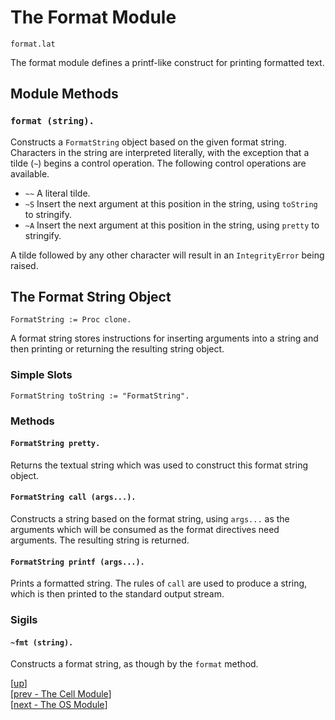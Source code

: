 
# The Format Module

    format.lat

The format module defines a printf-like construct for printing
formatted text.

## Module Methods

### `format (string).`

Constructs a `FormatString` object based on the given format
string. Characters in the string are interpreted literally, with the
exception that a tilde (`~`) begins a control operation. The following
control operations are available.

 * `~~` A literal tilde.
 * `~S` Insert the next argument at this position in the string, using
   `toString` to stringify.
 * `~A` Insert the next argument at this position in the string, using
   `pretty` to stringify.

A tilde followed by any other character will result in an
`IntegrityError` being raised.

## The Format String Object

    FormatString := Proc clone.

A format string stores instructions for inserting arguments into a
string and then printing or returning the resulting string object.

### Simple Slots

    FormatString toString := "FormatString".

### Methods

#### `FormatString pretty.`

Returns the textual string which was used to construct this format
string object.

#### `FormatString call (args...).`

Constructs a string based on the format string, using `args...` as the
arguments which will be consumed as the format directives need
arguments. The resulting string is returned.

#### `FormatString printf (args...).`

Prints a formatted string. The rules of `call` are used to produce a
string, which is then printed to the standard output stream.

### Sigils

#### `~fmt (string).`

Constructs a format string, as though by the `format` method.

[[up](.)]
<br/>[[prev - The Cell Module](cell.md)]
<br/>[[next - The OS Module](os.md)]
